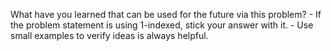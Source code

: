 What have you learned that can be used for the future via this problem?
    - If the problem statement is using 1-indexed, stick your answer with it.
    - Use small examples to verify ideas is always helpful.
